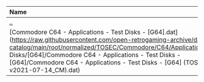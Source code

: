 |Name|Size|
|:---|---:|
|[..](../index.html)|DIR|
|[Commodore C64 - Applications - Test Disks - [G64].dat](https://raw.githubusercontent.com/open-retrogaming-archive/dat-catalog/main/root/normalized/TOSEC/Commodore/C64/Applications/Test Disks/[G64]/Commodore C64 - Applications - Test Disks - [G64]/Commodore C64 - Applications - Test Disks - [G64] (TOSEC-v2021-07-14_CM).dat)|10371|
